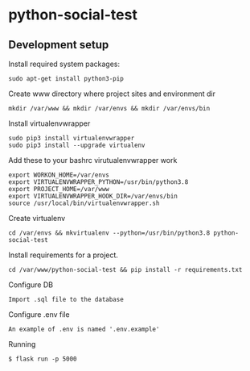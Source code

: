 # python-social-test

Development setup
-----------------
Install required system packages:

    sudo apt-get install python3-pip

Create www directory where project sites and environment dir

    mkdir /var/www && mkdir /var/envs && mkdir /var/envs/bin

Install virtualenvwrapper

    sudo pip3 install virtualenvwrapper
    sudo pip3 install --upgrade virtualenv

Add these to your bashrc virutualenvwrapper work

    export WORKON_HOME=/var/envs
    export VIRTUALENVWRAPPER_PYTHON=/usr/bin/python3.8
    export PROJECT_HOME=/var/www
    export VIRTUALENVWRAPPER_HOOK_DIR=/var/envs/bin
    source /usr/local/bin/virtualenvwrapper.sh

Create virtualenv

    cd /var/envs && mkvirtualenv --python=/usr/bin/python3.8 python-social-test


Install requirements for a project.

    cd /var/www/python-social-test && pip install -r requirements.txt

Configure DB

    Import .sql file to the database

Configure .env file

    An example of .env is named '.env.example'
    
Running 

    $ flask run -p 5000
